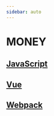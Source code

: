 ```yaml
---
sidebar: auto
---
```


# MONEY

## [JavaScript](/ms/JavaScript.html)

## [Vue](/ms/Vue.html)

## [Webpack](/ms/Webpack.html)

